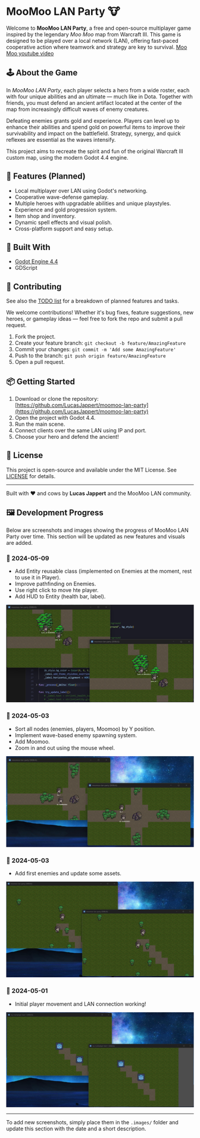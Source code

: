 # MooMoo LAN Party 🐮

Welcome to **MooMoo LAN Party**, a free and open-source multiplayer game inspired by the legendary _Moo Moo_ map from Warcraft III. This game is designed to be played over a local network (LAN), offering fast-paced cooperative action where teamwork and strategy are key to survival.
[Moo Moo youtube video](https://www.youtube.com/watch?v=JKrPTaYtr-A)

## 🕹️ About the Game

In _MooMoo LAN Party_, each player selects a hero from a wide roster, each with four unique abilities and an ultimate — much like in Dota. Together with friends, you must defend an ancient artifact located at the center of the map from increasingly difficult waves of enemy creatures.

Defeating enemies grants gold and experience. Players can level up to enhance their abilities and spend gold on powerful items to improve their survivability and impact on the battlefield. Strategy, synergy, and quick reflexes are essential as the waves intensify.

This project aims to recreate the spirit and fun of the original Warcraft III custom map, using the modern Godot 4.4 engine.

## 🚀 Features (Planned)

- Local multiplayer over LAN using Godot's networking.
- Cooperative wave-defense gameplay.
- Multiple heroes with upgradable abilities and unique playstyles.
- Experience and gold progression system.
- Item shop and inventory.
- Dynamic spell effects and visual polish.
- Cross-platform support and easy setup.

## 🧠 Built With

- [Godot Engine 4.4](https://godotengine.org/)
- GDScript

## 👐 Contributing

See also the [TODO list](TODO.md) for a breakdown of planned features and tasks.

We welcome contributions! Whether it's bug fixes, feature suggestions, new heroes, or gameplay ideas — feel free to fork the repo and submit a pull request.

1. Fork the project.
2. Create your feature branch: `git checkout -b feature/AmazingFeature`
3. Commit your changes: `git commit -m 'Add some AmazingFeature'`
4. Push to the branch: `git push origin feature/AmazingFeature`
5. Open a pull request.

## 📦 Getting Started

1. Download or clone the repository: [https://github.com/LucasJappert/moomoo-lan-party](https://github.com/LucasJappert/moomoo-lan-party)
2. Open the project with Godot 4.4.
3. Run the main scene.
4. Connect clients over the same LAN using IP and port.
5. Choose your hero and defend the ancient!

## 📃 License

This project is open-source and available under the MIT License. See [LICENSE](LICENSE) for details.

---

Built with ❤️ and cows by **Lucas Jappert** and the MooMoo LAN community.

## 🖼️ Development Progress

Below are screenshots and images showing the progress of MooMoo LAN Party over time. This section will be updated as new features and visuals are added.

### 📅 2024-05-09

- Add Entity reusable class (implemented on Enemies at the moment, rest to use it in Player).
- Improve pathfinding on Enemies.
- Use right click to move hte player.
- Add HUD to Entity (health bar, label).

![](.images/image4.png)

### 📅 2024-05-03

- Sort all nodes (enemies, players, Moomoo) by Y position.
- Implement wave-based enemy spawning system.
- Add Moomoo.
- Zoom in and out using the mouse wheel.

![](.images/image3.png)

### 📅 2024-05-03

- Add first enemies and update some assets.

![](.images/image2.png)

### 📅 2024-05-01

- Initial player movement and LAN connection working!

![](.images/image1.png)

---

To add new screenshots, simply place them in the `.images/` folder and update this section with the date and a short description.
